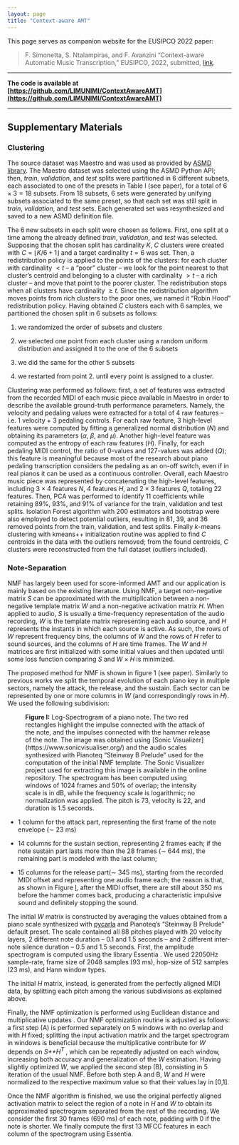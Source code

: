 ```yaml
---
layout: page
title: "Context-aware AMT"
---
```


This page serves as companion website for the EUSIPCO 2022 paper:

> F. Simonetta, S. Ntalampiras, and F. Avanzini “Context-aware Automatic Music Transcription,” EUSIPCO, 2022, submitted, [link]().


---

**The code is available at [https://github.com/LIMUNIMI/ContextAwareAMT](https://github.com/LIMUNIMI/ContextAwareAMT)**

---

## Supplementary Materials

### Clustering

The source dataset was Maestro and was used as provided by [ASMD library](https://asmd.readthedocs.io/).
The Maestro dataset was selected using the
ASMD Python API; then, *train*, *validation*, and *test* splits were
partitioned in 6 different subsets, each associated to one of the
presets in Table I (see paper), for a total of
6 × 3 = 18 subsets. From 18 subsets, 6 sets were generated by unifying
subsets associated to the same preset, so that each set was still split
in *train*, *validation*, and *test* sets. Each generated set was
resynthesized and saved to a new ASMD definition file.

The 6 new subsets in each split were chosen as follows. First, one split
at a time among the already defined *train*, *validation*, and *test*
was selected. Supposing that the chosen split has cardinality *K*, *C*
clusters were created with *C* = ⌊*K*/6 + 1⌋ and a target cardinality
*t* = 6 was set. Then, a redistribution policy is applied to the points
of the clusters: for each cluster with cardinality  \< *t* – a “poor”
cluster – we look for the point nearest to that cluster’s centroid and
belonging to a cluster with cardinality  \> *t* – a rich cluster – and
move that point to the poorer cluster. The redistribution stops when all
clusters have cardinality  ≥ *t*. Since the redistribution algorithm
moves points from rich clusters to the poor ones, we named it “Robin
Hood” redistribution policy. Having obtained *C* clusters each with 6
samples, we partitioned the chosen split in 6 subsets as follows:

1.  we randomized the order of subsets and clusters

2.  <span id="item_first" label="item_first"></span> we selected one
    point from each cluster using a random uniform distribution and
    assigned it to the one of the 6 subsets

3.  we did the same for the other 5 subsets

4.  we restarted from point 2. until every point is
    assigned to a cluster.

Clustering was performed as follows: first, a set of features was
extracted from the recorded MIDI of each music piece available in
Maestro in order to describe the available ground-truth performance
parameters. Namely, the velocity and pedaling values were extracted for
a total of 4 raw features – i.e. 1 velocity + 3 pedaling controls. For
each raw feature, 3 high-level features were computed by fitting a
generalized normal distribution (*N*) and obtaining its parameters (*α*,
*β*, and *μ*). Another high-level feature was computed as the entropy of
each raw features (*H*). Finally, for each pedaling MIDI control, the
ratio of 0-values and 127-values was added (*Q*); this feature is
meaningful because most of the research about piano pedaling
transcription considers the pedaling as an on-off switch, even if in
real pianos it can be used as a continuous controller. Overall, each
Maestro music piece was represented by concatenating the high-level
features, including 3 × 4 features *N*, 4 features *H*, and 2 × 3
features *Q*, totaling 22 features. Then, PCA was performed to identify
11 coefficients while retaining 89%, 93%, and 91% of variance for the
train, validation and test splits. Isolation Forest algorithm with 200
estimators and bootstrap were also employed to detect potential
outliers, resulting in 81, 39, and 36 removed points from the train,
validation, and test splits. Finally *k*-means clustering with kmeans++
initialization routine was applied to find *C* centroids in the data
with the outliers removed; from the found centroids, *C* clusters were
reconstructed from the full dataset (outliers included).

### Note-Separation

NMF has largely been used for score-informed AMT  and our application is
mainly based on the existing literature. Using NMF, a target
non-negative matrix *S* can be approximated with the multiplication
between a non-negative template matrix *W* and a non-negative activation
matrix *H*. When applied to audio, *S* is usually a time-frequency
representation of the audio recording, *W* is the template matrix
representing each audio source, and *H* represents the instants in which
each source is active. As such, the rows of *W* represent frequency
bins, the columns of *W* and the rows of *H* refer to sound sources, and
the columns of *H* are time frames. The *W* and *H* matrices are first
initialized with some initial values and then updated until some loss
function comparing *S* and *W* × *H* is minimized.

The proposed method for NMF is shown in
figure 1 (see paper). Similarly to previous works  we split
the temporal evolution of each piano key in multiple sectors, namely the
attack, the release, and the sustain. Each sector can be represented by
one or more columns in *W* (and correspondingly rows in *H*). We used
the following subdivision:

<div class="center">

<figure>
<embed src="/public/imgs/note.png" id="fig:ch_formal_note_spec"
style="width:50%" />
<figcaption aria-hidden="true"> <b>Figure I:</b> Log-Spectrogram of a piano note. The two
red rectangles highlight the impulse connected with the attack of the
note, and the impulses connected with the hammer release of the note.
The image was obtained using [Sonic Visualizer](https://www.sonicvisualiser.org/) and the audio scales
synthesized with Pianoteq “Steinway B Prelude” used for the computation
of the initial NMF template. The Sonic Visualizer project used for
extracting this image is available in the online repository. The
spectrogram has been computed using windows of 1024 frames and 50% of
overlap; the intensity scale is in dB, while the frequency scale is
logarithmic; no normalization was applied. The pitch is 73, velocity is
22, and duration is 1.5 seconds. </figcaption>
</figure>

</div>

-   1 column for the attack part, representing the first frame of the
    note envelope (∼ 23 ms)

-   14 columns for the sustain section, representing 2 frames each; if
    the note sustain part lasts more than the 28 frames (∼ 644 ms), the
    remaining part is modeled with the last column;

-   15 columns for the release part(∼ 345 ms), starting from the
    recorded MIDI offset and representing one audio frame each; the
    reason is that, as shown in Figure [I][1], after the MIDI offset,
    there are still about 350 ms before the hammer comes back, producing
    a characteristic impulsive sound and definitely stopping the sound.

The initial *W* matrix is constructed by averaging the values obtained
from a piano scale synthesized with [pycarla](https://pycarla.readthedocs.io/) and Pianoteq’s “Steinway B
Prelude” default preset. The scale contained all 88 pitches played with
20 velocity layers, 2 different note duration – 0.1 and 1.5 seconds –
and 2 different inter-note silence duration – 0.5 and 1.5 seconds.
First, the amplitude spectrogram is computed using the library
Essentia . We used 22050Hz sample-rate, frame size of 2048 samples (93
ms), hop-size of 512 samples (23 ms), and Hann window types.

The initial *H* matrix, instead, is generated from the perfectly aligned
MIDI data, by splitting each pitch among the various subdivisions as
explained above.

Finally, the NMF optimization is performed using Euclidean distance and
multiplicative updates . Our NMF optimization routine is adjusted as
follows: a first step (A) is performed separately on 5 windows with no
overlap and with *H* fixed; splitting the input activation matrix and
the target spectrogram in windows is beneficial because the
multiplicative contribute for *W* depends on *S**H*<sup>*T*</sup> ,
which can be repeatedly adjusted on each window, increasing both
accuracy and generalization of the *W* estimation. Having slightly
optimized *W*, we applied the second step (B), consisting in 5 iteration
of the usual NMF. Before both step A and B, *W* and *H* were normalized
to the respective maximum value so that their values lay in \[0,1\].

Once the NMF algorithm is finished, we use the original perfectly
aligned activation matrix to select the region of a note in *H* and *W*
to obtain its approximated spectrogram separated from the rest of the
recording. We consider the first 30 frames (690 ms) of each note,
padding with 0 if the note is shorter. We finally compute the first 13
MFCC features in each column of the spectrogram using Essentia.


[1]: #fig:ch_formal_note_spec
